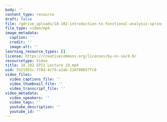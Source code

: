 ```yaml
---
body: ''
content_type: resource
draft: false
file: /gdrive_uploads/18-102-introduction-to-functional-analysis-spring-2021/1glZoXyWWVchAy6znJQUWYezBTh7oU2VE/18102-sp21-lecture-19.mp4
file_type: video/mp4
image_metadata:
  caption: ''
  credit: ''
  image-alt: ''
learning_resource_types: []
license: https://creativecommons.org/licenses/by-nc-sa/4.0/
resourcetype: Video
title: 18.102 SP21 Lecture 19.mp4
uid: 3321955c-7f0d-4c79-a2ab-110788b57fc0
video_files:
  video_captions_file: ''
  video_thumbnail_file: ''
  video_transcript_file: ''
video_metadata:
  video_speakers: ''
  video_tags: ''
  youtube_description: ''
  youtube_id: ''
---
```

